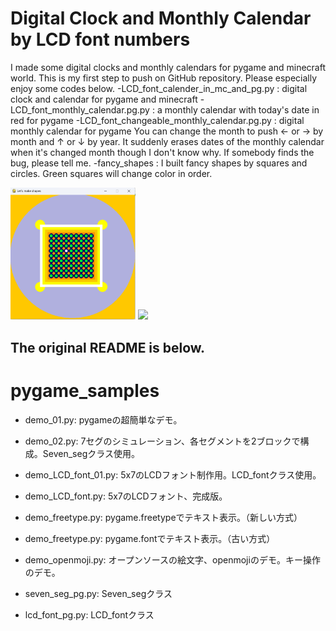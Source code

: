 # Digital Clock and Monthly Calendar by LCD font numbers
I made some digital clocks and monthly calendars for pygame and minecraft world.
This is my first step to push on GitHub repository.
Please especially enjoy some codes below.
 -LCD_font_calender_in_mc_and_pg.py : digital clock and calendar for pygame and minecraft
 -LCD_font_monthly_calendar.pg.py : a monthly calendar with today's date in red for pygame
 -LCD_font_changeable_monthly_calendar.pg.py : digital monthly calendar for pygame
    You can change the month to push ← or → by month and ↑ or ↓ by year.
    It suddenly erases dates of the monthly calendar when it's changed month though I don't know why.
    If somebody finds the bug, please tell me.
 -fancy_shapes : I built fancy shapes by squares and circles. Green squares will change color in order.

 [<img src="./fancy_shapes.pg.png" width="200">](./fancy_shapes.pg.png)
 [<img src="./LCD_font_monthly_calender.pg.py.png" width="300">](./LCD_font_monthly_calender.pg.py.png)

## The original README is below.
# pygame_samples

 - demo_01.py: pygameの超簡単なデモ。
 - demo_02.py: 7セグのシミュレーション、各セグメントを2ブロックで構成。Seven_segクラス使用。
 - demo_LCD_font_01.py: 5x7のLCDフォント制作用。LCD_fontクラス使用。
 - demo_LCD_font.py: 5x7のLCDフォント、完成版。

 - demo_freetype.py: pygame.freetypeでテキスト表示。（新しい方式）
 - demo_freetype.py: pygame.fontでテキスト表示。（古い方式）
 - demo_openmoji.py: オープンソースの絵文字、openmojiのデモ。キー操作のデモ。
 - seven_seg_pg.py: Seven_segクラス
 - lcd_font_pg.py: LCD_fontクラス
